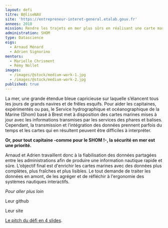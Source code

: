 ```yaml
---
layout: defi
titre: B@liseNAV
site: 'https://entrepreneur-interet-general.etalab.gouv.fr'
annees: 2018
mission: Rendre les trajets en mer plus sûrs en réalisant une carte marine augmentée
administration: SHOM
type: Datascience
eigs:
  - Arnaud Ménard
  - Adrien Signorino
mentors:
  - Marielle Chrisment
  - Rémy Nollet
images:
  - /images/@stock/medium-work-1.jpg
  - /images/@stock/medium-work-2.jpg
published: true
---
```


La mer, une grande étendue bleue capricieuse sur laquelle s’élancent
tous les jours de grands navires et de frêles esquifs. Pour aider les
capitaines, expérimentés ou pas, le Service hydrographique et 
océanographique de la Marine (Shom) basé à Brest met à disposition des
cartes marines mises à jour avec les informations transmises par les 
services des phares et balises. Cependant, la transmission et 
l’intégration des données prennent parfois du temps et les cartes qui
en résultent peuvent être difficiles à interpréter. 

**Or, pour tout capitaine -comme pour le SHOM !-, la sécurité en mer 
est une priorité.**

Arnaud et Adrien travaillent donc à la fiabilisation des données 
partagées entre les administrations afin de produire une information
nautique rapide et sûre. L’objectif final est d'enrichir les cartes 
marines avec des données plus complètes, plus fraîches et plus lisibles.
Le tout demande de traiter les données en amont, de les agréger et de 
réfléchir à l'ergonomie des systèmes nautiques interactifs.


_Pour aller plus loin_

Leur github

Leur site

[Le pitch du défi en 4 slides](https://www.slideshare.net/Etalab/eig-promo-2-prsentation-du-dfi-balisenav/1).
